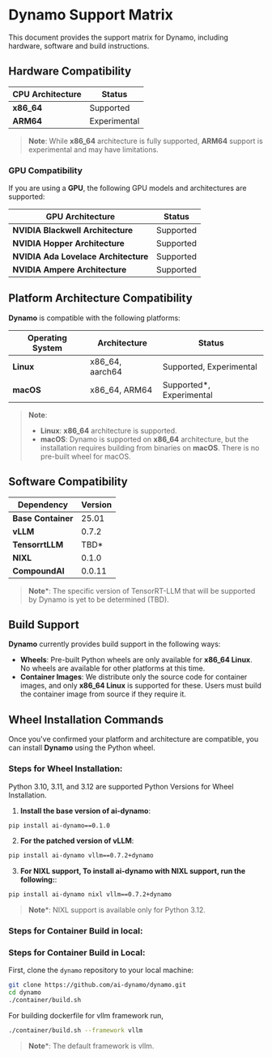 # Dynamo Support Matrix

This document provides the support matrix for Dynamo, including hardware, software and build instructions.

## Hardware Compatibility


| **CPU Architecture**  | **Status**    |
|-----------------------|---------------|
| **x86_64**            | Supported     |
| **ARM64**             | Experimental  |

> **Note**: While **x86_64** architecture is fully supported, **ARM64** support is experimental and may have limitations.

### GPU Compatibility

If you are using a **GPU**, the following GPU models and architectures are supported:

| **GPU Architecture**                | **Status**    |
|-------------------------------------|---------------|
| **NVIDIA Blackwell Architecture**   | Supported     |
| **NVIDIA Hopper Architecture**      | Supported     |
| **NVIDIA Ada Lovelace Architecture**| Supported     |
| **NVIDIA Ampere Architecture**      | Supported     |

## Platform Architecture Compatibility

**Dynamo** is compatible with the following platforms:

| **Operating System**   | **Architecture**   | **Status**              |
|------------------------|--------------------|-------------------------|
| **Linux**              | x86_64, aarch64    | Supported, Experimental |
| **macOS**              | x86_64, ARM64      | Supported*, Experimental|

> **Note**: 
> - **Linux**: **x86_64** architecture is supported.
> - **macOS**: Dynamo is supported on **x86_64** architecture, but the installation requires building from binaries on **macOS**. There is no pre-built wheel for macOS.

## Software Compatibility

| **Dependency**   | **Version** |
|------------------|-------------|
|**Base Container**|    25.01    |
| **vLLM**         |    0.7.2    |
|**TensorrtLLM**   |    TBD*     |
|**NIXL**          |    0.1.0    |
|**CompoundAI**    |    0.0.11   |

> **Note***: The specific version of TensorRT-LLM that will be supported by Dynamo is yet to be determined (TBD). 

## Build Support
**Dynamo** currently provides build support in the following ways:

- **Wheels**: Pre-built Python wheels are only available for **x86_64 Linux**. No wheels are available for other platforms at this time.
- **Container Images**: We distribute only the source code for container images, and only **x86_64 Linux** is supported for these. Users must build the container image from source if they require it.

## Wheel Installation Commands

Once you've confirmed your platform and architecture are compatible, you can install **Dynamo** using the Python wheel.

### Steps for Wheel Installation:

Python 3.10, 3.11, and 3.12 are supported Python Versions for Wheel Installation.

1. **Install the base version of ai-dynamo**:
```bash
pip install ai-dynamo==0.1.0
```
2. **For the patched version of vLLM**:
```bash
pip install ai-dynamo vllm==0.7.2+dynamo
```
3. **For NIXL support, To install ai-dynamo with NIXL support, run the following:**:
```bash
pip install ai-dynamo nixl vllm==0.7.2+dynamo
```
> **Note***: NIXL support is available only for Python 3.12.

### Steps for Container Build in local:

### Steps for Container Build in Local:

First, clone the `dynamo` repository to your local machine:
   ```bash
   git clone https://github.com/ai-dynamo/dynamo.git
   cd dynamo
   ./container/build.sh
   ```

   For building dockerfile for vllm framework run,
   ```bash
   ./container/build.sh --framework vllm
   ```
> **Note***: The default framework is vllm.


